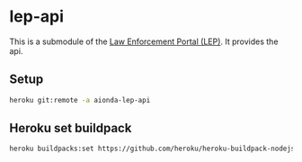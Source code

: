 # lep-api
This is a submodule of the [Law Enforcement Portal (LEP)](https://github.com/AiondaDotCom/lep). It provides the api.


## Setup
```sh
heroku git:remote -a aionda-lep-api
```

## Heroku set buildpack
```sh
heroku buildpacks:set https://github.com/heroku/heroku-buildpack-nodejs -a aionda-lep-api
```
